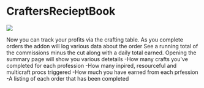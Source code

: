 # CraftersRecieptBook

[![](https://media.forgecdn.net/attachments/76/25/patreon-medium-button.png)](https://www.patreon.com/SLOKnightfall)

Now you can track your profits via the crafting table.
As you complete orders the addon will log various data about the order
See a running total of the commissions minus the cut along with a daily total earned.
Opening the summary page will show you various detetails
-How many crafts you've completed for each profession
-How many inpired, resourceful and multicraft procs triggered
-How much you have earned from each prfession
-A listing of each order that has been completed
